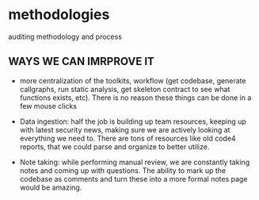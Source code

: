 # methodologies
auditing methodology and process


## WAYS WE CAN IMRPROVE IT

- more centralization of the toolkits, workflow (get codebase, generate callgraphs, run static analysis, get skeleton contract to see what functions exists, etc). There is no reason these things can be done in a few mouse clicks

- Data ingestion: half the job is building up team resources, keeping up with latest security news, making sure we are actively looking at everything we need to. There are tons of resources like old code4 reports, that we could parse and organize to better utilize.

- Note taking: while performing manual review, we are constantly taking notes and coming up with questions. The ability to mark up the codebase as comments and turn these into a more formal notes page would be amazing.



